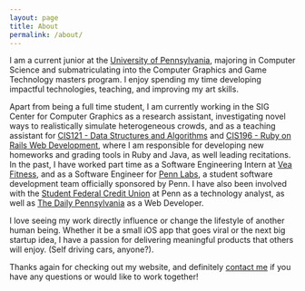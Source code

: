 ```yaml
---
layout: page
title: About
permalink: /about/
---
```


I am a current junior at the [University of Pennsylvania](http://www.upenn.edu/), majoring in Computer Science and submatriculating into the Computer Graphics and Game Technology masters program. I enjoy spending my time developing impactful technologies, teaching, and improving my art skills.

Apart from being a full time student, I am currently working in the SIG Center for Computer Graphics as a research assistant, investigating novel ways to realistically simulate heterogeneous crowds, and as a teaching assistant for [CIS121 - Data Structures and Algorithms]() and [CIS196 - Ruby on Rails Web Development](), where I am responsible for developing new homeworks and grading tools in Ruby and Java, as well leading recitations. In the past, I have worked part time as a Software Engineering Intern at [Vea Fitness](http://www.vealife.com/), and as a Software Engineer for [Penn Labs](http://pennlabs.org/), a student software development team officially sponsored by Penn. I have also been involved with the [Student Federal Credit Union](https://www.upennsfcu.org/) at Penn as a technology analyst, as well as [The Daily Pennsylvania](http://www.thedp.com/) as a Web Developer.

I love seeing my work directly influence or change the lifestyle of another human being. Whether it be a small iOS app that goes viral or the next big startup idea, I have a passion for delivering meaningful products that others will enjoy. (Self driving cars, anyone?).

Thanks again for checking out my website, and definitely [contact me](mailto:gaoj@seas.upenn.edu) if you have any questions or would like to work together!
